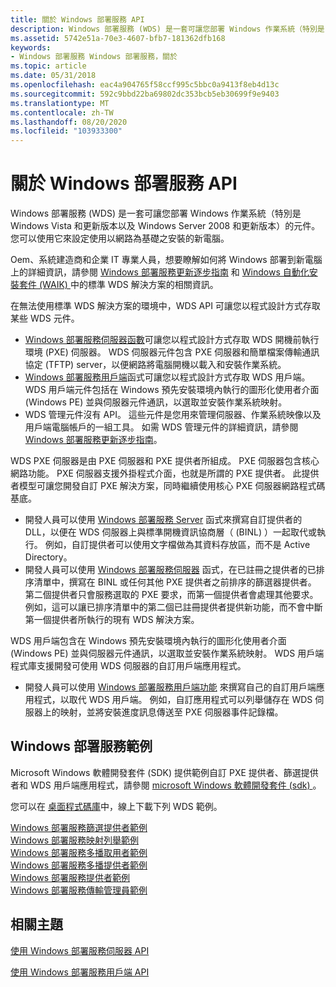 ```yaml
---
title: 關於 Windows 部署服務 API
description: Windows 部署服務 (WDS) 是一套可讓您部署 Windows 作業系統（特別是 Windows Vista 和更新版本以及 Windows Server 2008 和更新版本）的元件。
ms.assetid: 5742e51a-70e3-4607-bfb7-181362dfb168
keywords:
- Windows 部署服務 Windows 部署服務，關於
ms.topic: article
ms.date: 05/31/2018
ms.openlocfilehash: eac4a904765f58ccf995c5bbc0a9413f8eb4d13c
ms.sourcegitcommit: 592c9bbd22ba69802dc353bcb5eb30699f9e9403
ms.translationtype: MT
ms.contentlocale: zh-TW
ms.lasthandoff: 08/20/2020
ms.locfileid: "103933300"
---
```

# <a name="about-the-windows-deployment-services-api"></a>關於 Windows 部署服務 API

Windows 部署服務 (WDS) 是一套可讓您部署 Windows 作業系統（特別是 Windows Vista 和更新版本以及 Windows Server 2008 和更新版本）的元件。 您可以使用它來設定使用以網路為基礎之安裝的新電腦。

Oem、系統建造商和企業 IT 專業人員，想要瞭解如何將 Windows 部署到新電腦上的詳細資訊，請參閱 [Windows 部署服務更新逐步指南](/previous-versions/windows/it-pro/windows-vista/cc766320(v=ws.10)) 和 [Windows 自動化安裝套件 (WAIK) ](https://www.microsoft.com/download/details.aspx?id=10333)中的標準 WDS 解決方案的相關資訊。

在無法使用標準 WDS 解決方案的環境中，WDS API 可讓您以程式設計方式存取某些 WDS 元件。

-   [Windows 部署服務伺服器函數](windows-deployment-services-server-functions.md)可讓您以程式設計方式存取 WDS 開機前執行環境 (PXE) 伺服器。 WDS 伺服器元件包含 PXE 伺服器和簡單檔案傳輸通訊協定 (TFTP) server，以便網路將電腦開機以載入和安裝作業系統。
-   [Windows 部署服務用戶端](windows-deployment-services-client-functions.md)函式可讓您以程式設計方式存取 WDS 用戶端。 WDS 用戶端元件包括在 Windows 預先安裝環境內執行的圖形化使用者介面 (Windows PE) 並與伺服器元件通訊，以選取並安裝作業系統映射。
-   WDS 管理元件沒有 API。 這些元件是您用來管理伺服器、作業系統映像以及用戶端電腦帳戶的一組工具。 如需 WDS 管理元件的詳細資訊，請參閱 [Windows 部署服務更新逐步指南](/previous-versions/windows/it-pro/windows-vista/cc766320(v=ws.10))。

WDS PXE 伺服器是由 PXE 伺服器和 PXE 提供者所組成。 PXE 伺服器包含核心網路功能。 PXE 伺服器支援外掛程式介面，也就是所謂的 PXE 提供者。 此提供者模型可讓您開發自訂 PXE 解決方案，同時繼續使用核心 PXE 伺服器網路程式碼基底。

-   開發人員可以使用 [Windows 部署服務 Server](windows-deployment-services-server-functions.md) 函式來撰寫自訂提供者的 DLL，以便在 WDS 伺服器上與標準開機資訊協商層（ (BINL) ）一起取代或執行。 例如，自訂提供者可以使用文字檔做為其資料存放區，而不是 Active Directory。
-   開發人員可以使用 [Windows 部署服務伺服器](windows-deployment-services-server-functions.md) 函式，在已註冊之提供者的已排序清單中，撰寫在 BINL 或任何其他 PXE 提供者之前排序的篩選器提供者。 第二個提供者只會服務選取的 PXE 要求，而第一個提供者會處理其他要求。 例如，這可以讓已排序清單中的第二個已註冊提供者提供新功能，而不會中斷第一個提供者所執行的現有 WDS 解決方案。

WDS 用戶端包含在 Windows 預先安裝環境內執行的圖形化使用者介面 (Windows PE) 並與伺服器元件通訊，以選取並安裝作業系統映射。 WDS 用戶端程式庫支援開發可使用 WDS 伺服器的自訂用戶端應用程式。

-   開發人員可以使用 [Windows 部署服務用戶端功能](windows-deployment-services-client-functions.md) 來撰寫自己的自訂用戶端應用程式，以取代 WDS 用戶端。 例如，自訂應用程式可以列舉儲存在 WDS 伺服器上的映射，並將安裝進度訊息傳送至 PXE 伺服器事件記錄檔。

## <a name="windows-deployment-services-samples"></a>Windows 部署服務範例

Microsoft Windows 軟體開發套件 (SDK) 提供範例自訂 PXE 提供者、篩選提供者和 WDS 用戶端應用程式，請參閱 [microsoft Windows 軟體開發套件 (sdk) ](https://developer.microsoft.com/windows/downloads/windows-10-sdk/)。

您可以在 [桌面程式碼庫](https://github.com/microsoft/Windows-classic-samples)中，線上下載下列 WDS 範例。

<dl>

[Windows 部署服務篩選提供者範例](https://github.com/microsoft/Windows-classic-samples/tree/master/Samples/WindowsDeploymentServices/FilterProvider)  
[Windows 部署服務映射列舉範例](https://github.com/microsoft/Windows-classic-samples/tree/master/Samples/WindowsDeploymentServices/ImageEnumeration)  
[Windows 部署服務多播取用者範例](https://github.com/microsoft/Windows-classic-samples/tree/master/Samples/WindowsDeploymentServices/Multicast/WdsProvider)  
[Windows 部署服務多播提供者範例](https://github.com/microsoft/Windows-classic-samples/tree/master/Samples/WindowsDeploymentServices/Multicast/WdsProvider)  
[Windows 部署服務提供者範例](https://github.com/microsoft/Windows-classic-samples/tree/master/Samples/WindowsDeploymentServices/FilterProvider)  
[Windows 部署服務傳輸管理員範例](https://github.com/microsoft/Windows-classic-samples/tree/master/Samples/WindowsDeploymentServices/Management/WDSTransportManager)  
</dl>

## <a name="related-topics"></a>相關主題

<dl> <dt>

[使用 Windows 部署服務伺服器 API](using-the-windows-deployment-services-server-api.md)
</dt> <dt>

[使用 Windows 部署服務用戶端 API](using-the-windows-deployment-services-client-api.md)
</dt> </dl>

 

 